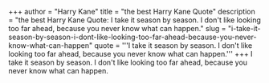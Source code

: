 +++
author = "Harry Kane"
title = "the best Harry Kane Quote"
description = "the best Harry Kane Quote: I take it season by season. I don't like looking too far ahead, because you never know what can happen."
slug = "i-take-it-season-by-season-i-dont-like-looking-too-far-ahead-because-you-never-know-what-can-happen"
quote = '''I take it season by season. I don't like looking too far ahead, because you never know what can happen.'''
+++
I take it season by season. I don't like looking too far ahead, because you never know what can happen.

